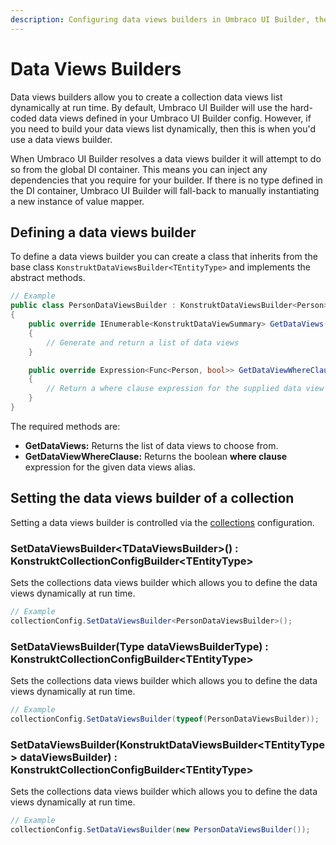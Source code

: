 ```yaml
---
description: Configuring data views builders in Umbraco UI Builder, the backoffice UI builder for Umbraco.
---
```


# Data Views Builders

Data views builders allow you to create a collection data views list dynamically at run time. By default, Umbraco UI Builder will use the hard-coded data views defined in your Umbraco UI Builder config. However, if you need to build your data views list dynamically, then this is when you'd use a data views builder.

When Umbraco UI Builder resolves a data views builder it will attempt to do so from the global DI container. This means you can inject any dependencies that you require for your builder. If there is no type defined in the DI container, Umbraco UI Builder will fall-back to manually instantiating a new instance of value mapper.

## Defining a data views builder

To define a data views builder you can create a class that inherits from the base class `KonstruktDataViewsBuilder<TEntityType>` and implements the abstract methods.

````csharp
// Example
public class PersonDataViewsBuilder : KonstruktDataViewsBuilder<Person>
{
    public override IEnumerable<KonstruktDataViewSummary> GetDataViews()
    {
        // Generate and return a list of data views
    }

    public override Expression<Func<Person, bool>> GetDataViewWhereClause(string dataViewAlias)
    {
        // Return a where clause expression for the supplied data view alias
    }
}
````

The required methods are:

* **GetDataViews:** Returns the list of data views to choose from.
* **GetDataViewWhereClause:** Returns the boolean **where clause** expression for the given data views alias.

## Setting the data views builder of a collection

Setting a data views builder is controlled via the [collections](../collections/overview.md) configuration.

### **SetDataViewsBuilder&lt;TDataViewsBuilder&gt;() : KonstruktCollectionConfigBuilder&lt;TEntityType&gt;**

Sets the collections data views builder which allows you to define the data views dynamically at run time.

````csharp
// Example
collectionConfig.SetDataViewsBuilder<PersonDataViewsBuilder>();
````

### **SetDataViewsBuilder(Type dataViewsBuilderType) : KonstruktCollectionConfigBuilder&lt;TEntityType&gt;**

Sets the collections data views builder which allows you to define the data views dynamically at run time.

````csharp
// Example
collectionConfig.SetDataViewsBuilder(typeof(PersonDataViewsBuilder));
````

### **SetDataViewsBuilder(KonstruktDataViewsBuilder&lt;TEntityType&gt; dataViewsBuilder) : KonstruktCollectionConfigBuilder&lt;TEntityType&gt;**

Sets the collections data views builder which allows you to define the data views dynamically at run time.

````csharp
// Example
collectionConfig.SetDataViewsBuilder(new PersonDataViewsBuilder());
````
